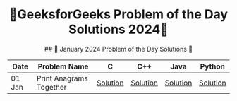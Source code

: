 <h1 align = 'center'>🚀GeeksforGeeks Problem of the Day Solutions 2024🧠</h1>

<div align = 'center'>
## 📅 January 2024 Problem of the Day Solutions 📅

| Date    | Problem Name              | C        | C++      | Java     | Python   |
|---------|---------------------------|----------|----------|----------|----------|
| 01 Jan  | Print Anagrams Together  | [Solution](#) | [Solution](#) | [Solution](#) | [Solution](#) |

</div>